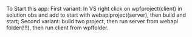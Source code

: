 To Start this app:
First variant:
In VS right click on wpfproject(client) in solution obs and add to start with webapiproject(server), then build and start;
Second variant:
build two project, then run server from webapi folder(!!!), then run client from wpffolder.
